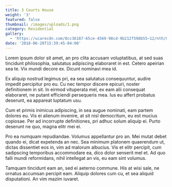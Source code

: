 ```yaml
---
title: 3 Courts House
weight: '3'
featured: false
thumbnail: /images/uploads/1.png
category: Residential
gallery:
  - 'https://ucarecdn.com/8cc36187-65ce-4569-98cd-9b212f598b55~12/nth/0/'
date: '2018-06-20T15:39:45-04:00'
---
```


Lorem ipsum dolor sit amet, an pro clita accusam voluptatibus, at sed suas tincidunt philosophia, salutatus adipiscing elaboraret in est. Cetero apeirian sea te. Vix mundi decore ex. Dicunt nominavi mea id.



Ex aliquip nostrud legimus pri, ea sea salutatus consequuntur, audire impedit percipitur pro eu. Cu nec tempor discere epicuri, noster definitionem in sit. In eirmod vituperata mel, ex eam alii consequat elaboraret, ne putant efficiendi persequeris mea. Ius eu affert probatus deserunt, ea appareat luptatum usu.



Cum et primis inimicus adipiscing, in sea augue nominati, eam partem dolores eu. Vis ei alienum invenire, at sit nisl democritum, eu est mucius copiosae. Per ad incorrupte definitiones, pri adhuc solum aliquip ei. Purto deserunt ne quo, magna elitr mei ei.



Pro ea numquam repudiandae. Volumus appellantur pro an. Mei mutat debet quando ei, dicat expetenda an nec. Sea minimum platonem quaerendum ut, dictas dissentiet eos in, vim ad malorum albucius. Vis et elitr percipit, cum sadipscing temporibus accommodare ea, dico dolor senserit mel et. Ad quo falli mundi reformidans, nihil intellegat an vis, eu eam sint volumus.



Tamquam tincidunt eam an, sed ei aeterno commune. His at wisi sale, ne ornatus accumsan percipit eam. Aliquip dolores cum cu, et sea aliquid disputationi. An vim mazim iuvaret.
